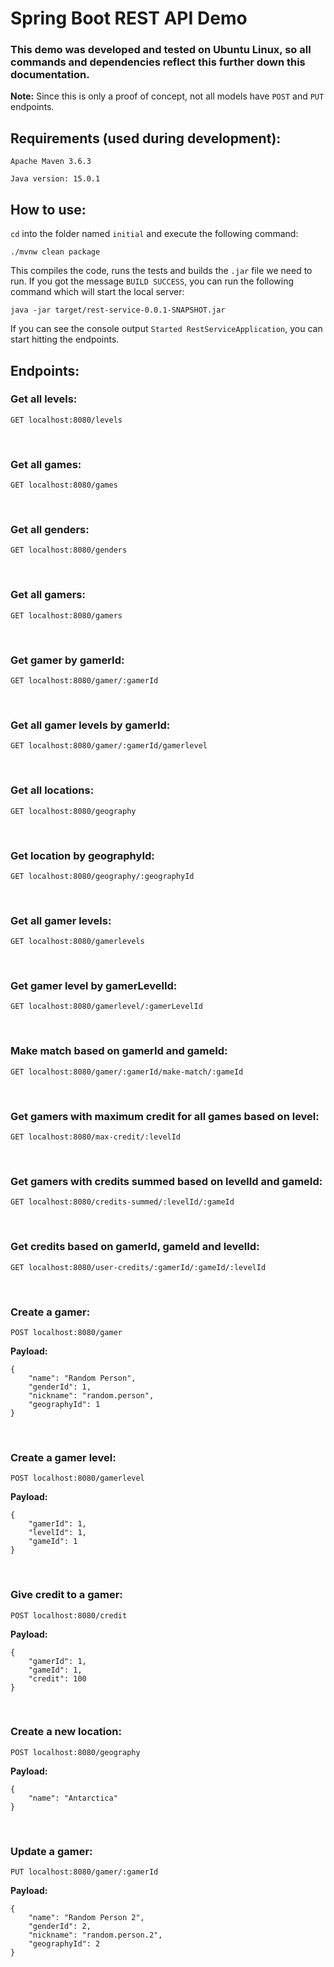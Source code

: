 # Spring Boot REST API Demo

### This demo was developed and tested on Ubuntu Linux, so all commands and dependencies reflect this further down this documentation.

**Note:**
Since this is only a proof of concept, not all models have `POST` and `PUT` endpoints.

## Requirements (used during development):
`Apache Maven 3.6.3`

`Java version: 15.0.1`

## How to use:

`cd` into the folder named `initial` and execute the following command:

`./mvnw clean package`

This compiles the code, runs the tests and builds the `.jar` file we need to run. If you got the message `BUILD SUCCESS`, you can run the following command which will start the local server:

`java -jar target/rest-service-0.0.1-SNAPSHOT.jar`

If you can see the console output `Started RestServiceApplication`, you can start hitting the endpoints.

## Endpoints:

### Get all levels:

`GET localhost:8080/levels`

<br />

### Get all games:

`GET localhost:8080/games`

<br />


### Get all genders:

`GET localhost:8080/genders`

<br />


### Get all gamers:

`GET localhost:8080/gamers`

<br />


### Get gamer by gamerId:

`GET localhost:8080/gamer/:gamerId`

<br />


### Get all gamer levels by gamerId:

`GET localhost:8080/gamer/:gamerId/gamerlevel`

<br />


### Get all locations:

`GET localhost:8080/geography`

<br />


### Get location by geographyId:

`GET localhost:8080/geography/:geographyId`

<br />


### Get all gamer levels:

`GET localhost:8080/gamerlevels`

<br />


### Get gamer level by gamerLevelId:

`GET localhost:8080/gamerlevel/:gamerLevelId`

<br />


### Make match based on gamerId and gameId:

`GET localhost:8080/gamer/:gamerId/make-match/:gameId`

<br />


### Get gamers with maximum credit for all games based on level:

`GET localhost:8080/max-credit/:levelId`

<br />

### Get gamers with credits summed based on levelId and gameId:

`GET localhost:8080/credits-summed/:levelId/:gameId`

<br />

### Get credits based on gamerId, gameId and levelId:

`GET localhost:8080/user-credits/:gamerId/:gameId/:levelId`

<br />

### Create a gamer:

`POST localhost:8080/gamer`

**Payload:**

```
{
    "name": "Random Person",
    "genderId": 1,
    "nickname": "random.person",
    "geographyId": 1
}
```

<br />

### Create a gamer level:

`POST localhost:8080/gamerlevel`

**Payload:**

```
{
    "gamerId": 1,
    "levelId": 1,
    "gameId": 1
}
```

<br />

### Give credit to a gamer:

`POST localhost:8080/credit`

**Payload:**

```
{
    "gamerId": 1,
    "gameId": 1,
    "credit": 100
}
```

<br />

### Create a new location:

`POST localhost:8080/geography`

**Payload:**

```
{
    "name": "Antarctica"
}
```
<br />

### Update a gamer:

`PUT localhost:8080/gamer/:gamerId`

**Payload:**

```
{
    "name": "Random Person 2",
    "genderId": 2,
    "nickname": "random.person.2",
    "geographyId": 2
}
```